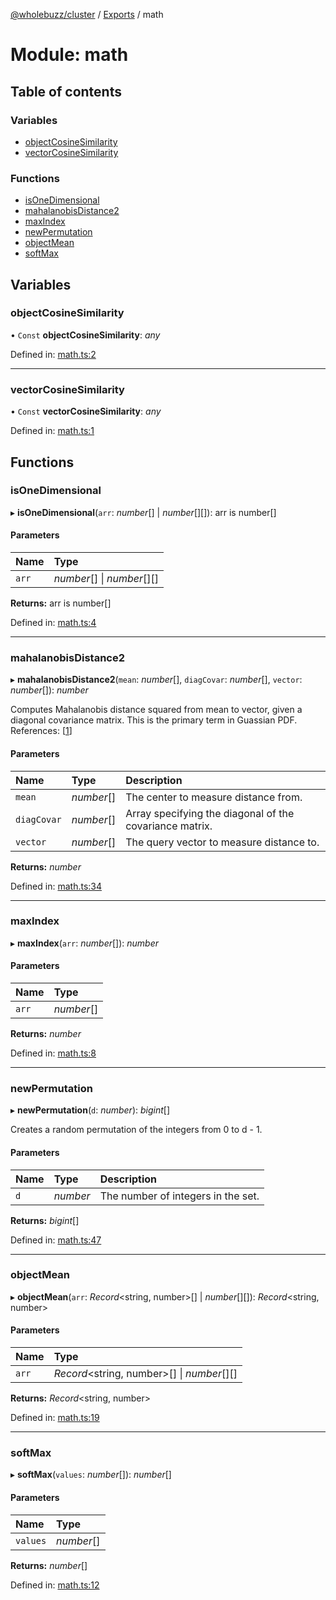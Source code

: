 [@wholebuzz/cluster](../README.md) / [Exports](../modules.md) / math

# Module: math

## Table of contents

### Variables

- [objectCosineSimilarity](math.md#objectcosinesimilarity)
- [vectorCosineSimilarity](math.md#vectorcosinesimilarity)

### Functions

- [isOneDimensional](math.md#isonedimensional)
- [mahalanobisDistance2](math.md#mahalanobisdistance2)
- [maxIndex](math.md#maxindex)
- [newPermutation](math.md#newpermutation)
- [objectMean](math.md#objectmean)
- [softMax](math.md#softmax)

## Variables

### objectCosineSimilarity

• `Const` **objectCosineSimilarity**: *any*

Defined in: [math.ts:2](https://github.com/wholebuzz/cluster/blob/master/src/math.ts#L2)

___

### vectorCosineSimilarity

• `Const` **vectorCosineSimilarity**: *any*

Defined in: [math.ts:1](https://github.com/wholebuzz/cluster/blob/master/src/math.ts#L1)

## Functions

### isOneDimensional

▸ **isOneDimensional**(`arr`: *number*[] \| *number*[][]): arr is number[]

#### Parameters

| Name | Type |
| :------ | :------ |
| `arr` | *number*[] \| *number*[][] |

**Returns:** arr is number[]

Defined in: [math.ts:4](https://github.com/wholebuzz/cluster/blob/master/src/math.ts#L4)

___

### mahalanobisDistance2

▸ **mahalanobisDistance2**(`mean`: *number*[], `diagCovar`: *number*[], `vector`: *number*[]): *number*

Computes Mahalanobis distance squared from mean to vector, given a diagonal covariance matrix.
This is the primary term in Guassian PDF.
References: [[1](https://en.wikipedia.org/wiki/Mahalanobis_distance)]

#### Parameters

| Name | Type | Description |
| :------ | :------ | :------ |
| `mean` | *number*[] | The center to measure distance from. |
| `diagCovar` | *number*[] | Array specifying the diagonal of the covariance matrix. |
| `vector` | *number*[] | The query vector to measure distance to. |

**Returns:** *number*

Defined in: [math.ts:34](https://github.com/wholebuzz/cluster/blob/master/src/math.ts#L34)

___

### maxIndex

▸ **maxIndex**(`arr`: *number*[]): *number*

#### Parameters

| Name | Type |
| :------ | :------ |
| `arr` | *number*[] |

**Returns:** *number*

Defined in: [math.ts:8](https://github.com/wholebuzz/cluster/blob/master/src/math.ts#L8)

___

### newPermutation

▸ **newPermutation**(`d`: *number*): *bigint*[]

Creates a random permutation of the integers from 0 to d - 1.

#### Parameters

| Name | Type | Description |
| :------ | :------ | :------ |
| `d` | *number* | The number of integers in the set. |

**Returns:** *bigint*[]

Defined in: [math.ts:47](https://github.com/wholebuzz/cluster/blob/master/src/math.ts#L47)

___

### objectMean

▸ **objectMean**(`arr`: *Record*<string, number\>[] \| *number*[][]): *Record*<string, number\>

#### Parameters

| Name | Type |
| :------ | :------ |
| `arr` | *Record*<string, number\>[] \| *number*[][] |

**Returns:** *Record*<string, number\>

Defined in: [math.ts:19](https://github.com/wholebuzz/cluster/blob/master/src/math.ts#L19)

___

### softMax

▸ **softMax**(`values`: *number*[]): *number*[]

#### Parameters

| Name | Type |
| :------ | :------ |
| `values` | *number*[] |

**Returns:** *number*[]

Defined in: [math.ts:12](https://github.com/wholebuzz/cluster/blob/master/src/math.ts#L12)
